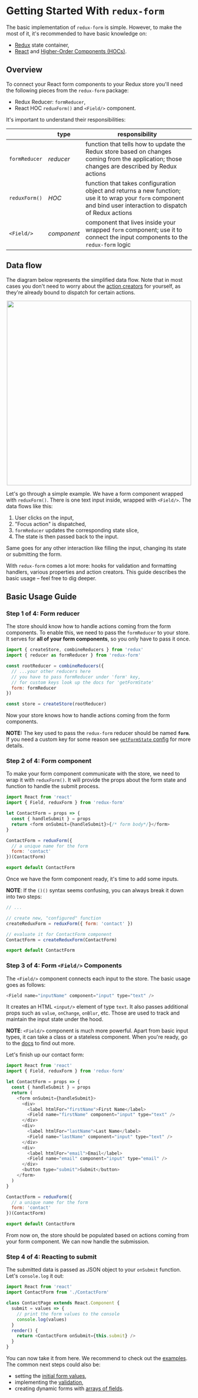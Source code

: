 # Getting Started With `redux-form`

The basic implementation of `redux-form` is simple. However, to make the most of
it, it's recommended to have basic knowledge on:

- [Redux](http://redux.js.org/) state container,
- [React](https://facebook.github.io/react/) and
  [Higher-Order Components (HOCs)](https://facebook.github.io/react/docs/higher-order-components.html).

## Overview

To connect your React form components to your Redux store you'll need the following
pieces from the `redux-form` package:

- Redux Reducer: `formReducer`,
- React HOC `reduxForm()` and `<Field/>` component.

It's important to understand their responsibilities:

|               | type        | responsibility                                                                                                                                                   |
| ------------- | ----------- | ---------------------------------------------------------------------------------------------------------------------------------------------------------------- |
| `formReducer` | _reducer_   | function that tells how to update the Redux store based on changes coming from the application; those changes are described by Redux actions                     |
| `reduxForm()` | _HOC_       | function that takes configuration object and returns a new function; use it to wrap your `form` component and bind user interaction to dispatch of Redux actions |
| `<Field/>`    | _component_ | component that lives inside your wrapped `form` component; use it to connect the input components to the `redux-form` logic                                      |

## Data flow

The diagram below represents the simplified data flow. Note that in most cases
you don't need to worry about the
[action creators](http://redux-form.com/8.0.1/docs/api/ActionCreators.md/) for
yourself, as they're already bound to dispatch for certain actions.

<div style="text-align: center;">
  <img src="https://github.com/erikras/redux-form/raw/master/docs/reduxFormDiagram.png" width="500" style="max-width: 100%;"/>
</div>

Let's go through a simple example. We have a form component wrapped with
`reduxForm()`. There is one text input inside, wrapped with `<Field/>`. The data
flows like this:

1.  User clicks on the input,
2.  "Focus action" is dispatched,
3.  `formReducer` updates the corresponding state slice,
4.  The state is then passed back to the input.

Same goes for any other interaction like filling the input, changing its state
or submitting the form.

With `redux-form` comes a lot more: hooks for validation and formatting
handlers, various properties and action creators. This guide describes the basic
usage – feel free to dig deeper.

## Basic Usage Guide

### Step 1 of 4: Form reducer

The store should know how to handle actions coming from the form components. To
enable this, we need to pass the `formReducer` to your store. It serves for
**all of your form components**, so you only have to pass it once.

```js
import { createStore, combineReducers } from 'redux'
import { reducer as formReducer } from 'redux-form'

const rootReducer = combineReducers({
  // ...your other reducers here
  // you have to pass formReducer under 'form' key,
  // for custom keys look up the docs for 'getFormState'
  form: formReducer
})

const store = createStore(rootReducer)
```

Now your store knows how to handle actions coming from the form components.

**NOTE:** The key used to pass the `redux-form` reducer should be named
**`form`**. If you need a custom key for some reason see
[`getFormState` config](http://redux-form.com/8.0.1/docs/api/ReduxForm.md/#-getformstate-function-optional-)
for more details.

### Step 2 of 4: Form component

To make your form component communicate with the store, we need to wrap it with
`reduxForm()`. It will provide the props about the form state and function to
handle the submit process.

```js
import React from 'react'
import { Field, reduxForm } from 'redux-form'

let ContactForm = props => {
  const { handleSubmit } = props
  return <form onSubmit={handleSubmit}>{/* form body*/}</form>
}

ContactForm = reduxForm({
  // a unique name for the form
  form: 'contact'
})(ContactForm)

export default ContactForm
```

Once we have the form component ready, it's time to add some inputs.

**NOTE**: If the `()()` syntax seems confusing, you can always break it down
into two steps:

```js
// ...

// create new, "configured" function
createReduxForm = reduxForm({ form: 'contact' })

// evaluate it for ContactForm component
ContactForm = createReduxForm(ContactForm)

export default ContactForm
```

### Step 3 of 4: Form `<Field/>` Components

The `<Field/>` component connects each input to the store. The basic usage goes
as follows:

```js
<Field name="inputName" component="input" type="text" />
```

It creates an HTML `<input/>` element of type `text`. It also passes additional
props such as `value`, `onChange`, `onBlur`, etc. Those are used to track and
maintain the input state under the hood.

**NOTE**: `<Field/>` component is much more powerful. Apart from basic input
types, it can take a class or a stateless component. When you're ready, go to
the [docs](http://redux-form.com/8.0.1/docs/api/Field.md/#usage) to find out
more.

Let's finish up our contact form:

```js
import React from 'react'
import { Field, reduxForm } from 'redux-form'

let ContactForm = props => {
  const { handleSubmit } = props
  return (
    <form onSubmit={handleSubmit}>
      <div>
        <label htmlFor="firstName">First Name</label>
        <Field name="firstName" component="input" type="text" />
      </div>
      <div>
        <label htmlFor="lastName">Last Name</label>
        <Field name="lastName" component="input" type="text" />
      </div>
      <div>
        <label htmlFor="email">Email</label>
        <Field name="email" component="input" type="email" />
      </div>
      <button type="submit">Submit</button>
    </form>
  )
}

ContactForm = reduxForm({
  // a unique name for the form
  form: 'contact'
})(ContactForm)

export default ContactForm
```

From now on, the store should be populated based on actions coming from your
form component. We can now handle the submission.

### Step 4 of 4: Reacting to submit

The submitted data is passed as JSON object to your `onSubmit` function. Let's
`console.log` it out:

```js
import React from 'react'
import ContactForm from './ContactForm'

class ContactPage extends React.Component {
  submit = values => {
    // print the form values to the console
    console.log(values)
  }
  render() {
    return <ContactForm onSubmit={this.submit} />
  }
}
```

You can now take it from here. We recommend to check out the
[examples](http://redux-form.com/8.0.1/examples/). The common next steps could
also be:

- setting the
  [initial form values](http://redux-form.com/8.0.1/examples/initializeFromState/),
- implementing the
  [validation](http://redux-form.com/8.0.1/examples/syncValidation/),
- creating dynamic forms with
  [arrays of fields](http://redux-form.com/8.0.1/examples/fieldArrays/).
